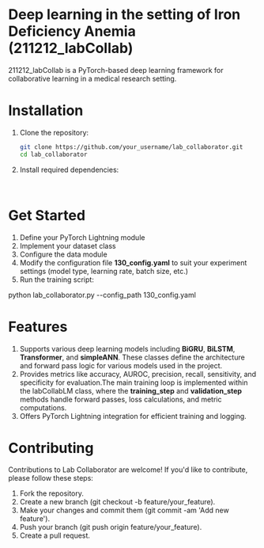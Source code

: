 # Deep learning in the setting of Iron Deficiency Anemia (211212_labCollab)

211212_labCollab is a PyTorch-based deep learning framework for collaborative learning in a medical research setting.

# Installation

1. Clone the repository:
   ```bash
   git clone https://github.com/your_username/lab_collaborator.git
   cd lab_collaborator
   
2. Install required dependencies:
   ```pip install -r requirements.txt


# Get Started
1.  Define your PyTorch Lightning module 
2.  Implement your dataset class 
3.  Configure the data module 
4.  Modify the configuration file **130_config.yaml** to suit your experiment settings (model type, learning rate, batch size, etc.)
5.  Run the training script:

python lab_collaborator.py --config_path 130_config.yaml

# Features
1.  Supports various deep learning models including **BiGRU**, **BiLSTM**, **Transformer**, and **simpleANN**. These classes define the architecture and forward pass logic for various 
    models used in the project.
2.  Provides metrics like accuracy, AUROC, precision, recall, sensitivity, and specificity for evaluation.The main training loop is implemented within the labCollabLM class,
    where the **training_step** and **validation_step** methods handle forward passes, loss calculations, and metric computations.
4.  Offers PyTorch Lightning integration for efficient training and logging.

# Contributing
Contributions to Lab Collaborator are welcome! If you'd like to contribute, please follow these steps:

1.  Fork the repository.
2.  Create a new branch (git checkout -b feature/your_feature).
3.  Make your changes and commit them (git commit -am 'Add new feature').
4.  Push your branch (git push origin feature/your_feature).
5.  Create a pull request.


